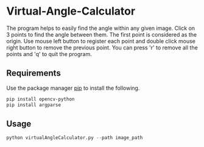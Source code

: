 # Virtual-Angle-Calculator

The program helps to easily find the angle within any given image. 
Click on 3 points to find the angle between them. The first point is considered as the origin.
Use mouse left button to register each point and double click mouse right button to remove the previous point.
You can press 'r' to remove all the points and 'q' to quit the program.

## Requirements

Use the package manager [pip](https://pip.pypa.io/en/stable/) to install the following.

```bash
pip install opencv-python
pip install argparse
```

## Usage

```python
python virtualAngleCalculator.py --path image_path

